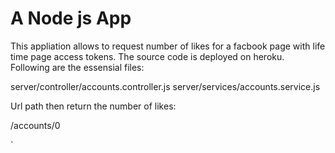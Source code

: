# A  Node js App 
This appliation allows to request number of likes for a facbook page with life time page access tokens. The source code is deployed on heroku.  Following are the essensial files:


server/controller/accounts.controller.js
server/services/accounts.service.js



Url path then return the number of likes:

/accounts/0


` 


